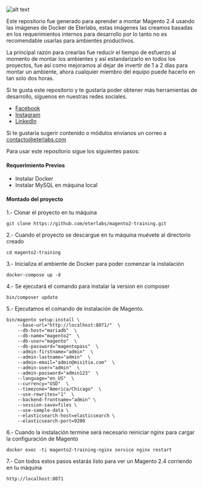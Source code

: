 ![alt text](https://eterlabs.com/media/github-docker-eterlabs.jpg)

Este repositorio fue generado para aprender a montar Magento 2.4 usando las imágenes de Docker de Eterlabs, estas imágenes las creamos basadas en los requerimientos internos para desarrollo por lo tanto no es recomendable usarlas para ambientes productivos.

La principal razón para crearlas fue reducir el tiempo de esfuerzo al momento de montar los ambientes y así estandarizarlo en todos los proyectos, fue así como mejoramos al dejar de invertir de 1 a 2 días para montar un ambiente, ahora cualquier miembro del equipo puede hacerlo en tan solo dos horas.

Si te gusta este repositorio y te gustaría poder obtener más herramientas de desarrollo, síguenos en nuestras redes sociales.


* [Facebook](https://www.facebook.com/eterlabsmx)
* [Instagram](https://www.instagram.com/eterlabsmx/)
* [LinkedIn](https://www.linkedin.com/company/eterlabs)


Si te gustaría sugerir contenido o módulos envíanos un correo a contacto@eterlabs.com

Para usar este repositorio sigue los siguientes pasos:

#### Requerimiento Previos

* Instalar Docker
* Instalar MySQL en máquina local


#### Montado del proyecto


1.- Clonar el proyecto en tu máquina
```
git clone https://github.com/eterlabs/magento2-training.git
```

2.- Cuando el proyecto se descargue en tu máquina muévete al directorio creado
```
cd magento2-training
```

3.- Inicializa el ambiente de Docker para poder comenzar la instalación
```
docker-compose up -d
```

4.- Se ejecutará el comando para instalar la version en composer
```
bin/composer update
```

5.- Ejecutamos el comando de instalación de Magento.
```
bin/magento setup:install \
    --base-url="http://localhost:8071/"  \
    --db-host="mariadb"  \
    --db-name="magento2"  \
    --db-user="magento"  \
    --db-password="magentopass"  \
    --admin-firstname="admin"  \
    --admin-lastname="admin"  \
    --admin-email="admin@misitio.com"  \
    --admin-user="admin"  \
    --admin-password="admin123"  \
    --language="en_US"  \
    --currency="USD"  \
    --timezone="America/Chicago"  \
    --use-rewrites="1"  \
    --backend-frontname="admin" \
    --session-save=files \
    --use-sample-data \
    --elasticsearch-host=elasticsearch \
    --elasticsearch-port=9200
```

6.- Cuando la instalación termine será necesario reiniciar nginx para cargar la configuración de Magento
```
docker exec -ti magento2-training-nginx service nginx restart
```

7.- Con todos estos pasos estarás listo para ver un Magento 2.4 corriendo en tu máquina
```
http://localhost:8071
```
